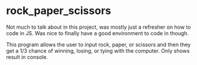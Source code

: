 # rock_paper_scissors

Not much to talk about in this project, was mostly just a refresher on how to code in JS. Was nice to finally have a good environment to code in though.

This program allows the user to input rock, paper, or scissors and then they get a 1/3 chance of winning, losing, or tying with the computer. Only shows result in console.